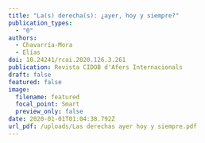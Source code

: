 ```yaml
---
title: "La(s) derecha(s): ¿ayer, hoy y siempre?"
publication_types:
  - "0"
authors:
  - Chavarría-Mora
  - Elías
doi: 10.24241/rcai.2020.126.3.261
publication: Revista CIDOB d'Afers Internacionals
draft: false
featured: false
image:
  filename: featured
  focal_point: Smart
  preview_only: false
date: 2020-01-01T01:04:38.792Z
url_pdf: /uploads/Las derechas ayer hoy y siempre.pdf
---
```

